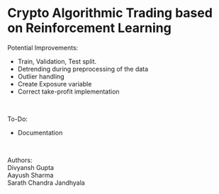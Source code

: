# Crypto Algorithmic Trading based on Reinforcement Learning
Potential Improvements:
 - Train, Validation, Test split.
 - Detrending during preprocessing of the data
 - Outlier handling
 - Create Exposure variable
 - Correct take-profit implementation
<br>

To-Do:
 - Documentation

<br>

Authors:
<br>
Divyansh Gupta
<br>
Aayush Sharma
<br>
Sarath Chandra Jandhyala